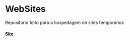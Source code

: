 # WebSites
  Repositorio feito para a hospedagem de sites temporários
#### [Site](https://runnanc-137.github.io/WebSite-s/the_site)


